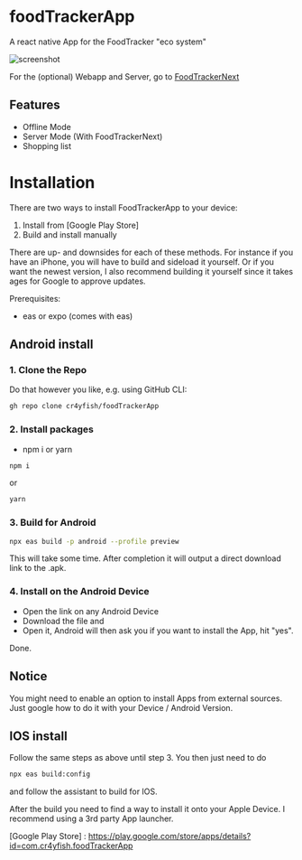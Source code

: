 # foodTrackerApp
A react native App for the FoodTracker "eco system"

![screenshot](https://i.imgur.com/pmCvnE5.jpg)

For the (optional) Webapp and Server, go to [FoodTrackerNext]

## Features

- Offline Mode
- Server Mode (With FoodTrackerNext)
- Shopping list


# Installation

There are two ways to install FoodTrackerApp to your device:

1. Install from [Google Play Store]
2. Build and install manually

There are up- and downsides for each of these methods.
For instance if you have an iPhone, you will have to build and sideload it yourself.
Or if you want the newest version, I also recommend building it yourself since it takes ages for Google to approve updates.

Prerequisites:
- eas or expo (comes with eas)

## Android install

### 1. Clone the Repo
Do that however you like, e.g. using GitHub CLI:
```sh
gh repo clone cr4yfish/foodTrackerApp
```

### 2. Install packages
- npm i or yarn
```sh
npm i
```
or
```sh
yarn
```

### 3. Build for Android
```sh
npx eas build -p android --profile preview
```

This will take some time. After completion it will output a direct download link to the .apk.

### 4. Install on the Android Device
- Open the link on any Android Device
- Download the file and
- Open it, Android will then ask you if you want to install the App, hit "yes".

Done.

## Notice
You might need to enable an option to install Apps from external sources. Just google how to do it with your Device / Android Version.

## IOS install

Follow the same steps as above until step 3.
You then just need to do
```sh
npx eas build:config
```
and follow the assistant to build for IOS.

After the build you need to find a way to install it onto your Apple Device.
I recommend using a 3rd party App launcher.

[FoodTrackerNext]: <https://github.com/cr4yfish/food-tracker-next>
[Google Play Store] : <https://play.google.com/store/apps/details?id=com.cr4yfish.foodTrackerApp>
